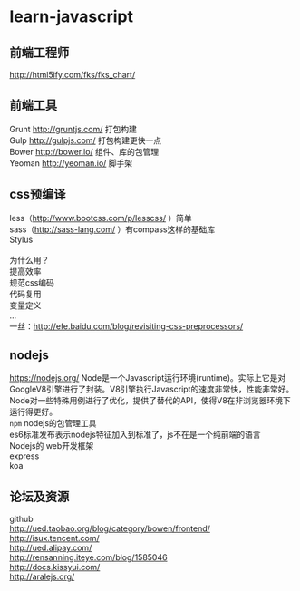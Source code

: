 # learn-javascript
## 前端工程师

http://html5ify.com/fks/fks_chart/

## 前端工具

Grunt  http://gruntjs.com/   打包构建<br>
Gulp   http://gulpjs.com/    打包构建更快一点<br>
Bower  http://bower.io/      组件、库的包管理<br>
Yeoman http://yeoman.io/     脚手架<br>

## css预编译

less（http://www.bootcss.com/p/lesscss/ ）简单<br>
sass（http://sass-lang.com/ ）有compass这样的基础库<br>
Stylus<br><br>
为什么用？<br>
提高效率<br>
规范css编码<br>
代码复用<br>
变量定义<br>
…<br>
一丝：http://efe.baidu.com/blog/revisiting-css-preprocessors/ 
## nodejs

https://nodejs.org/
Node是一个Javascript运行环境(runtime)。实际上它是对GoogleV8引擎进行了封装。V8引擎执行Javascript的速度非常快，性能非常好。Node对一些特殊用例进行了优化，提供了替代的API，使得V8在非浏览器环境下运行得更好。<br>
`npm`   nodejs的包管理工具<br>
es6标准发布表示nodejs特征加入到标准了，js不在是一个纯前端的语言<br>
Nodejs的 web开发框架<br>
       express <br>
       koa <br>
## 论坛及资源

github<br>
http://ued.taobao.org/blog/category/bowen/frontend/<br>
http://isux.tencent.com/<br>
http://ued.alipay.com/<br>
http://rensanning.iteye.com/blog/1585046<br>
http://docs.kissyui.com/<br>
http://aralejs.org/
